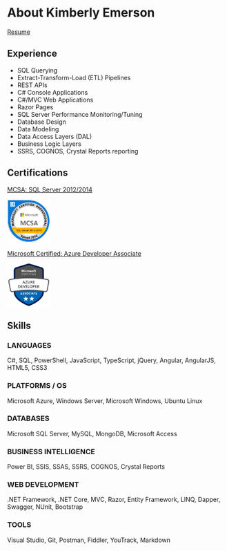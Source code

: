 # About Kimberly Emerson

[Resume](resume_emerson_kimberly.pdf)

## Experience

- SQL Querying
- Extract-Transform-Load (ETL) Pipelines
- REST APIs
- C# Console Applications
- C#/MVC Web Applications
- Razor Pages
- SQL Server Performance Monitoring/Tuning
- Database Design
- Data Modeling
- Data Access Layers (DAL)
- Business Logic Layers
- SSRS, COGNOS, Crystal Reports reporting

## Certifications

[MCSA: SQL Server 2012/2014](https://www.youracclaim.com/badges/bd03f281-d07c-435f-8169-894f1026ed80)

<a href="https://www.youracclaim.com/badges/bd03f281-d07c-435f-8169-894f1026ed80"><img src="https://github.com/kimberly-emerson/Documents/blob/master/sql.png" width=100px /></a>

[Microsoft Certified: Azure Developer Associate](https://www.youracclaim.com/badges/c102a797-cd4a-418c-b4a8-a2b3eaf91fe6)

<a href="https://www.youracclaim.com/badges/c102a797-cd4a-418c-b4a8-a2b3eaf91fe6"><img src="https://github.com/kimberly-emerson/Documents/blob/master/azure.png" width=100px /></a>

## Skills

### LANGUAGES
C#, SQL, PowerShell, JavaScript, TypeScript, jQuery, Angular, AngularJS, HTML5, CSS3

### PLATFORMS / OS
Microsoft Azure, Windows Server, Microsoft Windows, Ubuntu Linux

### DATABASES
Microsoft SQL Server, MySQL, MongoDB, Microsoft Access

### BUSINESS INTELLIGENCE
Power BI, SSIS, SSAS, SSRS, COGNOS, Crystal Reports

### WEB DEVELOPMENT
.NET Framework, .NET Core, MVC, Razor, Entity Framework, LINQ, Dapper, Swagger, NUnit, Bootstrap

### TOOLS
Visual Studio, Git, Postman, Fiddler, YouTrack, Markdown
